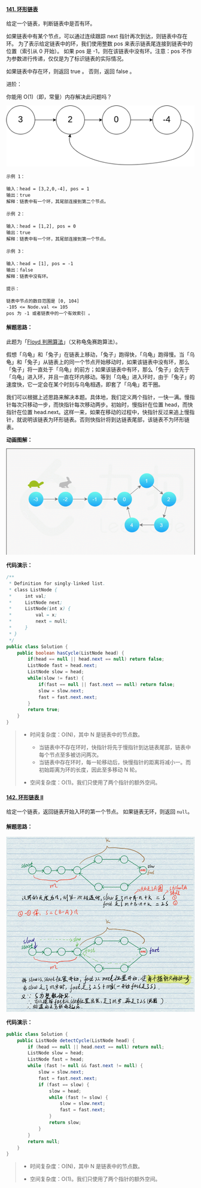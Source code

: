 #### [141. 环形链表](https://leetcode-cn.com/problems/linked-list-cycle/)

给定一个链表，判断链表中是否有环。

如果链表中有某个节点，可以通过连续跟踪 next 指针再次到达，则链表中存在环。 为了表示给定链表中的环，我们使用整数 pos 来表示链表尾连接到链表中的位置（索引从 0 开始）。 如果 pos 是 -1，则在该链表中没有环。注意：pos 不作为参数进行传递，仅仅是为了标识链表的实际情况。

如果链表中存在环，则返回 true 。 否则，返回 false 。

进阶：

你能用 O(1)（即，常量）内存解决此问题吗？

![circularlinkedlist](image/circularlinkedlist.png)

```
示例 1：

输入：head = [3,2,0,-4], pos = 1
输出：true
解释：链表中有一个环，其尾部连接到第二个节点。

示例 2：

输入：head = [1,2], pos = 0
输出：true
解释：链表中有一个环，其尾部连接到第一个节点。

示例 3：

输入：head = [1], pos = -1
输出：false
解释：链表中没有环。

提示：

链表中节点的数目范围是 [0, 104]
-105 <= Node.val <= 105
pos 为 -1 或者链表中的一个有效索引 。
```



#### 解题思路：

此题为「[Floyd 判圈算法](https://blog.csdn.net/u012534831/article/details/74231581)」（又称龟兔赛跑算法）。

假想「乌龟」和「兔子」在链表上移动，「兔子」跑得快，「乌龟」跑得慢。当「乌龟」和「兔子」从链表上的同一个节点开始移动时，如果该链表中没有环，那么「兔子」将一直处于「乌龟」的前方；如果该链表中有环，那么「兔子」会先于「乌龟」进入环，并且一直在环内移动。等到「乌龟」进入环时，由于「兔子」的速度快，它一定会在某个时刻与乌龟相遇，即套了「乌龟」若干圈。

我们可以根据上述思路来解决本题。具体地，我们定义两个指针，一快一满。慢指针每次只移动一步，而快指针每次移动两步。初始时，慢指针在位置 head，而快指针在位置 head.next。这样一来，如果在移动的过程中，快指针反过来追上慢指针，就说明该链表为环形链表。否则快指针将到达链表尾部，该链表不为环形链表。

**动画图解：**

![leetcode141](image/leetcode141.gif)



**代码演示：**

```java
/**
 * Definition for singly-linked list.
 * class ListNode {
 *     int val;
 *     ListNode next;
 *     ListNode(int x) {
 *         val = x;
 *         next = null;
 *     }
 * }
 */
public class Solution {
    public boolean hasCycle(ListNode head) {
        if(head == null || head.next == null) return false;
        ListNode fast = head.next;
        ListNode slow = head;
        while(slow != fast) {
            if(fast == null || fast.next == null) return false;
            slow = slow.next;
            fast = fast.next.next;
        }
        return true;
    }
}
```

> - 时间复杂度：O(N)，其中 N 是链表中的节点数。
>   - 当链表中不存在环时，快指针将先于慢指针到达链表尾部，链表中每个节点至多被访问两次。
>   - 当链表中存在环时，每一轮移动后，快慢指针的距离将减小一。而初始距离为环的长度，因此至多移动 N 轮。
>
> - 空间复杂度：O(1)。我们只使用了两个指针的额外空间。





#### [142. 环形链表 II](https://leetcode-cn.com/problems/linked-list-cycle-ii/)

给定一个链表，返回链表开始入环的第一个节点。 如果链表无环，则返回 `null`。



#### 解题思路：

![image-20201010223125414](image/image-20201010223125414.png)

**代码演示：**

```java
public class Solution {
    public ListNode detectCycle(ListNode head) {
        if (head == null || head.next == null) return null;
        ListNode slow = head;
        ListNode fast = head;
        while (fast != null && fast.next != null) {
            slow = slow.next;
            fast = fast.next.next;
            if (fast == slow) {
                slow = head;
                while (fast != slow) {
                    slow = slow.next;
                    fast = fast.next;
                }
                return slow;
            }
        }
        return null;
    }
}

```

> - 时间复杂度：O(N)，其中 N 是链表中的节点数。
>
> - 空间复杂度：O(1)。我们只使用了两个指针的额外空间。